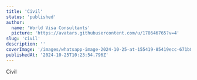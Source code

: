 ```yaml
---
title: 'Civil'
status: 'published'
author:
  name: 'World Visa Consultants'
  picture: 'https://avatars.githubusercontent.com/u/178646765?v=4'
slug: 'civil'
description: ''
coverImage: '/images/whatsapp-image-2024-10-25-at-155419-85419ecc-671b85864beac-UxOT.webp'
publishedAt: '2024-10-25T10:23:54.796Z'
---
```


Civil